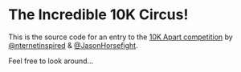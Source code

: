 
# The Incredible 10K Circus!

This is the source code for an entry to the [10K Apart competition]( https://a-k-apart.com/) by [@nternetinspired](https://twitter.com/nternetinspired) & [@JasonHorsefight](https://twitter.com/JasonHorsefight).

Feel free to look around…
